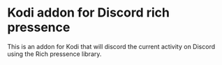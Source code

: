 # Kodi addon for Discord rich pressence
This is an addon for Kodi that will discord the current activity on Discord using the Rich pressence library.
